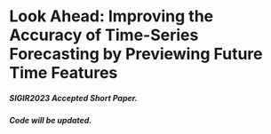 # Look Ahead: Improving the Accuracy of Time-Series Forecasting by Previewing Future Time Features  
##### SIGIR2023 Accepted Short Paper. 
##### Code will be updated.
